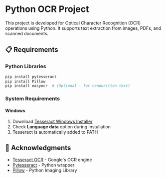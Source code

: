 # Python OCR Project

This project is developed for Optical Character Recognition (OCR) operations using Python. It supports text extraction from images, PDFs, and scanned documents.

## 📋 Requirements

### Python Libraries
```bash
pip install pytesseract
pip install Pillow
pip install easyocr  # (Optional - for handwritten text)
```

### System Requirements

#### Windows
1. Download [Tesseract Windows Installer](https://github.com/UB-Mannheim/tesseract/wiki)
2. Check **Language data** option during installation
3. Tesseract is automatically added to PATH

## 🙏 Acknowledgments

- [Tesseract OCR](https://github.com/tesseract-ocr/tesseract) - Google's OCR engine
- [Pytesseract](https://github.com/madmaze/pytesseract) - Python wrapper
- [Pillow](https://python-pillow.org/) - Python Imaging Library
